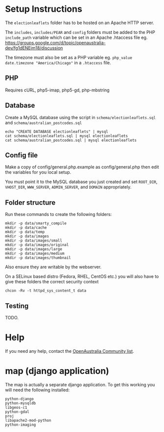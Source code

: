 Setup Instructions
==================

The `electionleaflets` folder has to be hosted on an Apache HTTP server.

The `includes`, `includes/PEAR` and `config` folders must be added to the
PHP `include_path` variable which can be set in an Apache .htaccess file
eg. https://groups.google.com/d/topic/openaustralia-dev/fg1dENEjm18/discussion

The timezone must also be set as a PHP variable eg.
`php_value date.timezone "America/Chicago"` in a `.htaccess` file.

PHP
---

Requires cURL, php5-imap, php5-gd, php-mbstring

Database
--------

Create a MySQL database using the script in `schema/electionleaflets.sql` and
`schema/australian_postcodes.sql`

    echo "CREATE DATABASE electionleaflets" | mysql
    cat schema/electionleaflets.sql | mysql electionleaflets
    cat schema/australian_postcodes.sql | mysql electionleaflets

Config file
-----------

Make a copy of config/general.php.example as config/general.php then edit the
variables for you local setup.

You must point it to the MySQL database you just created and set `ROOT_DIR`,
`VHOST_DIR`, `WWW_SERVER`, `ADMIN_SERVER`, and `DOMAIN` appropriately.

Folder structure
----------------

Run these commands to create the following folders:

    mkdir -p data/smarty_compile
    mkdir -p data/cache
    mkdir -p data/temp
    mkdir -p data/images
    mkdir -p data/images/small
    mkdir -p data/images/original
    mkdir -p data/images/large
    mkdir -p data/images/medium
    mkdir -p data/images/thumbnail

Also ensure they are writable by the webserver.

On a SELinux based distro (Fedora, RHEL, CentOS etc.) you will also have to
give these folders the correct security context

    chcon -Rv -t httpd_sys_content_t data

Testing
-------

TODO.


Help
====

If you need any help, contact the
[OpenAustralia Community list](https://groups.google.com/group/openaustralia-dev).

map (django application)
========================

The map is actually a separate django application. To get this working you will
need the following installed:

    python-django
    python-mysqldb
    libgeos-c1
    python-gdal
    proj
    libapache2-mod-python
    python-imaging
